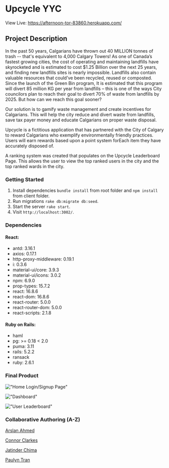 # Upcycle YYC

View Live: https://afternoon-tor-83860.herokuapp.com/

## Project Description

In the past 50 years, Calgarians have thrown out 40 MILLION tonnes of trash -- that's equivalent to 4,000 Calgary Towers!
As one of Canada’s fastest growing cities, the cost of operating and maintaining landfills have skyrocketed and is estimated to cost $1.25 Billion over the next 25 years, and finding new landfills sites is nearly impossible.
Landfills also contain valuable resources that could’ve been recycled, reused or composted.
Since the launch of the Green Bin program, It is estimated that this program will divert 85 million KG per year from landfills – this is one of the ways City councilors plan to reach their goal to divert 70% of waste from landfills by 2025.
But how can we reach this goal sooner?

Our solution is to gamify waste management and create incentives for Calgarians. This will help the city reduce and divert waste from landfills, save tax payer money and educate Calgarians on proper waste disposal. 

Upcycle is a fictitious application that has partnered with the City of Calgary to reward Calgarians who exemplify environmentally friendly practices. Users will earn rewards based upon a point system forEach item they have accurately disposed of.

A ranking system was created that populates on the Upcycle Leaderboard Page. This allows the user to view the top ranked users in the city and the top ranked wards in the city.

### Getting Started

1. Install dependencies `bundle install` from root folder and `npm install` from client folder.
2. Run migrations `rake db:migrate db:seed`.
3. Start the server `rake start`.
4. Visit `http://localhost:3002/`.


### Dependencies

#### React:
* antd: 3.16.1
* axios: 0.17.1
* http-proxy-middleware: 0.19.1
* i: 0.3.6
* material-ui/core: 3.9.3
* material-ui/icons: 3.0.2
* npm: 6.9.0
* prop-types: 15.7.2
* react: 16.8.6
* react-dom: 16.8.6
* react-router: 5.0.0
* react-router-dom: 5.0.0
* react-scripts: 2.1.8

#### Ruby on Rails:
* haml
* pg: >= 0.18 < 2.0
* puma: 3.11
* rails: 5.2.2
* ransack
* ruby: 2.6.1

### Final Product

!["Home Login/Signup Page"](https://github.com/tranpaulyn/realUpcycleYYC/blob/master/Screenshots/home.png)

!["Dashboard"](https://github.com/tranpaulyn/realUpcycleYYC/blob/master/Screenshots/dashboard.png)

!["User Leaderboard"](https://github.com/tranpaulyn/realUpcycleYYC/blob/master/Screenshots/user-leaderboard.png)

### Collaborative Authoring (A-Z)

[Arslan Ahmed](https://github.com/arslanah99)

[Connor Clarkes](https://github.com/Cclarkes)

[Jatinder Chima](https://github.com/jatinderchima)

[Paulyn Tran](https://github.com/tranpaulyn)
